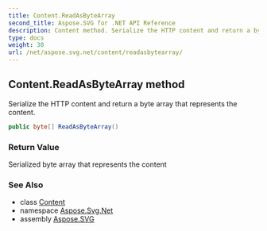 ```yaml
---
title: Content.ReadAsByteArray
second_title: Aspose.SVG for .NET API Reference
description: Content method. Serialize the HTTP content and return a byte array that represents the content
type: docs
weight: 30
url: /net/aspose.svg.net/content/readasbytearray/
---
```

## Content.ReadAsByteArray method

Serialize the HTTP content and return a byte array that represents the content.

```csharp
public byte[] ReadAsByteArray()
```

### Return Value

Serialized byte array that represents the content

### See Also

* class [Content](../)
* namespace [Aspose.Svg.Net](../../content/)
* assembly [Aspose.SVG](../../../)
